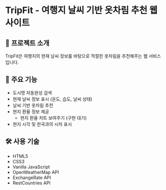 # TripFit - 여행지 날씨 기반 옷차림 추천 웹사이트

## 📝 프로젝트 소개
TripFit은 여행지의 현재 날씨 정보를 바탕으로 적절한 옷차림을 추천해주는 웹 서비스입니다.

## 🌟 주요 기능
- 도시명 자동완성 검색
- 현재 날씨 정보 표시 (온도, 습도, 날씨 상태)
- 날씨 기반 옷차림 추천
- 현지 환율 정보 제공
  - 현지 환율 차트 보여주기 (구현 대기)
- 현지 시각 및 한국과의 시차 표시

## 🛠 사용 기술
- HTML5
- CSS3
- Vanilla JavaScript
- OpenWeatherMap API
- ExchangeRate API
- RestCountries API
